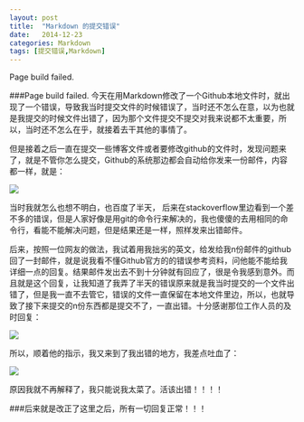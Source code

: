 ```yaml
---
layout: post
title:  "Markdown 的提交错误"
date:   2014-12-23
categories: Markdown
tags: [提交错误,Markdown]
---
```


Page build failed.

<!-- more -->

###Page build failed.
   今天在用Markdown修改了一个Github本地文件时，就出现了一个错误，导致我当时提交文件的时候错误了，当时还不怎么在意，以为也就是我提交的时候文件出错了，因为那个文件提交不提交对我来说都不太重要，所以，当时还不怎么在乎，就接着去干其他的事情了。
   
   但是接着之后一直在提交一些博客文件或者要修改github的文件时，发现问题来了，就是不管你怎么提交，Github的系统那边都会自动给你发来一份邮件，内容都一样，就是：

![](http://img-storage.qiniudn.com/15-7-3/21631091.jpg)

  当时我就怎么也想不明白，也百度了半天， 后来在stackoverflow里边看到一个差不多的错误，但是人家好像是用git的命令行来解决的，我也傻傻的去用相同的命令行，看能不能解决问题，但是结果还是一样，照样发来出错邮件。

  后来，按照一位网友的做法，我试着用我拙劣的英文，给发给我n份邮件的github回了一封邮件，就是说我看不懂Github官方的的错误参考资料，问他能不能给我详细一点的回复。结果邮件发出去不到十分钟就有回应了，很是令我感到意外。而且就是这个回复，让我知道了我弄了半天的错误原来就是我当时提交的一个文件出错了，但是我一直不去管它，错误的文件一直保留在本地文件里边，所以，也就导致了接下来提交的n份东西都是提交不了，一直出错。十分感谢那位工作人员的及时回复：

![](http://img-storage.qiniudn.com/15-7-3/86355498.jpg)

所以，顺着他的指示，我又来到了我出错的地方，我差点吐血了：

![](http://img-storage.qiniudn.com/15-7-3/48944590.jpg)

原因我就不再解释了，我只能说我太菜了。活该出错！！！！

###后来就是改正了这里之后，所有一切回复正常！！！